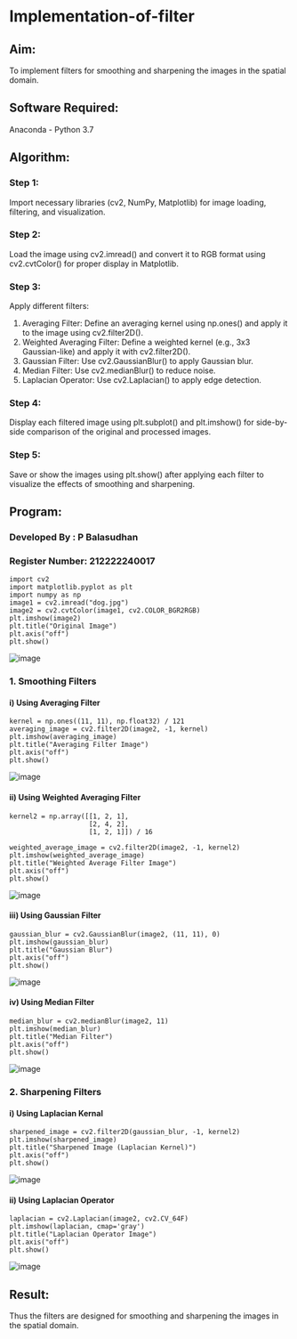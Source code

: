 # Implementation-of-filter
## Aim:
To implement filters for smoothing and sharpening the images in the spatial domain.

## Software Required:
Anaconda - Python 3.7

## Algorithm:
### Step 1: 
Import necessary libraries (cv2, NumPy, Matplotlib) for image loading, filtering, and visualization.

### Step 2: 
Load the image using cv2.imread() and convert it to RGB format using cv2.cvtColor() for proper display in Matplotlib.

### Step 3: 
Apply different filters:
1. Averaging Filter: Define an averaging kernel using np.ones() and apply it to the image using cv2.filter2D().
2. Weighted Averaging Filter: Define a weighted kernel (e.g., 3x3 Gaussian-like) and apply it with cv2.filter2D().
3. Gaussian Filter: Use cv2.GaussianBlur() to apply Gaussian blur.
4. Median Filter: Use cv2.medianBlur() to reduce noise.
5. Laplacian Operator: Use cv2.Laplacian() to apply edge detection.
    

### Step 4: 
Display each filtered image using plt.subplot() and plt.imshow() for side-by-side comparison of the original and processed images.

### Step 5: 
Save or show the images using plt.show() after applying each filter to visualize the effects of smoothing and sharpening.

## Program:
### Developed By   : P Balasudhan
### Register Number: 212222240017

```
import cv2
import matplotlib.pyplot as plt
import numpy as np
image1 = cv2.imread("dog.jpg")
image2 = cv2.cvtColor(image1, cv2.COLOR_BGR2RGB)
plt.imshow(image2)
plt.title("Original Image")
plt.axis("off")
plt.show()
```
![image](https://github.com/user-attachments/assets/9a30ef35-a8ec-40ec-953d-e8e4fdce8313)

### 1. Smoothing Filters

#### i) Using Averaging Filter
```
kernel = np.ones((11, 11), np.float32) / 121
averaging_image = cv2.filter2D(image2, -1, kernel)
plt.imshow(averaging_image)
plt.title("Averaging Filter Image")
plt.axis("off")
plt.show()
```

![image](https://github.com/user-attachments/assets/27a015a5-399e-4031-a2db-8bb37eddb4ce)

#### ii) Using Weighted Averaging Filter
```
kernel2 = np.array([[1, 2, 1],
                    [2, 4, 2],
                    [1, 2, 1]]) / 16

weighted_average_image = cv2.filter2D(image2, -1, kernel2)
plt.imshow(weighted_average_image)
plt.title("Weighted Average Filter Image")
plt.axis("off")
plt.show()
```
![image](https://github.com/user-attachments/assets/3e0ae3d2-710d-4659-be56-0a818d16adbe)

#### iii) Using Gaussian Filter
```
gaussian_blur = cv2.GaussianBlur(image2, (11, 11), 0)
plt.imshow(gaussian_blur)
plt.title("Gaussian Blur")
plt.axis("off")
plt.show()

```
![image](https://github.com/user-attachments/assets/514bda73-883e-4c70-b860-ecd5fdcea1f4)


#### iv) Using Median Filter
```
median_blur = cv2.medianBlur(image2, 11)
plt.imshow(median_blur)
plt.title("Median Filter")
plt.axis("off")
plt.show()
```
![image](https://github.com/user-attachments/assets/edd15c6f-234c-4c03-8a52-5a245128d309)

### 2. Sharpening Filters
#### i) Using Laplacian Kernal
```
sharpened_image = cv2.filter2D(gaussian_blur, -1, kernel2)
plt.imshow(sharpened_image)
plt.title("Sharpened Image (Laplacian Kernel)")
plt.axis("off")
plt.show()
```
![image](https://github.com/user-attachments/assets/08fe1b6a-71cf-4bbd-9245-6a7c3484f566)


#### ii) Using Laplacian Operator
```
laplacian = cv2.Laplacian(image2, cv2.CV_64F)
plt.imshow(laplacian, cmap='gray')
plt.title("Laplacian Operator Image")
plt.axis("off")
plt.show()
```
![image](https://github.com/user-attachments/assets/01305f6e-1441-425e-bd7e-220cf9b6ba5d)

## Result:
Thus the filters are designed for smoothing and sharpening the images in the spatial domain.
